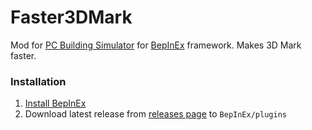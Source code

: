 # Faster3DMark
Mod for [PC Building Simulator](https://store.steampowered.com/app/621060/PC_Building_Simulator/) for [BepInEx](https://github.com/BepInEx/BepInEx) framework. Makes 3D Mark faster.

### Installation
1. [Install BepInEx](https://docs.bepinex.dev/articles/user_guide/installation/index.html)
2. Download latest release from [releases page](https://github.com/Juby-PCBSMods/Faster3DMark/releases) to `BepInEx/plugins`
